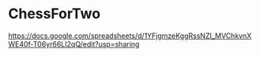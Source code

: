 # ChessForTwo
https://docs.google.com/spreadsheets/d/1YFjgmzeKggRssNZI_MVChkvnXWE40f-T06yr66LI2qQ/edit?usp=sharing
